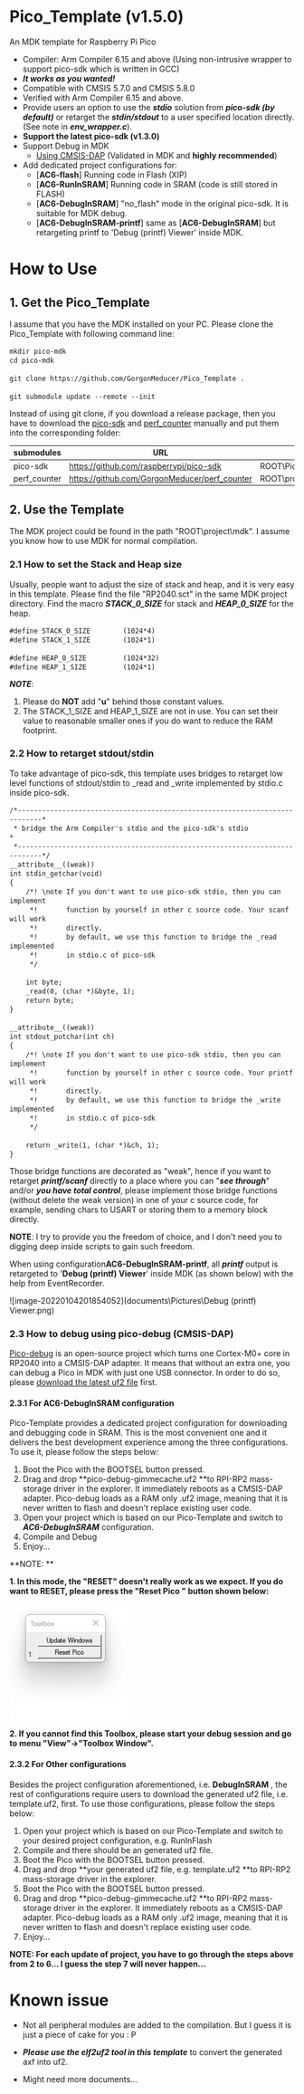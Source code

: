 # Pico_Template (v1.5.0)
An MDK template for Raspberry Pi Pico

- Compiler: Arm Compiler 6.15 and above (Using non-intrusive wrapper to support pico-sdk which is written in GCC)
- ***It works as you wanted!***
- Compatible with CMSIS 5.7.0 and CMSIS 5.8.0
- Verified with Arm Compiler 6.15 and above.
- Provide users an option to use the ***stdio*** solution from ***pico-sdk (by default)*** or retarget the ***stdin/stdout*** to a user specified location directly. (See note in ***env_wrapper.c***).
- **Support the latest pico-sdk (v1.3.0)**
- Support Debug in MDK
  - [Using CMSIS-DAP](https://github.com/majbthrd/pico-debug) (Validated in MDK and **highly recommended**)
- Add dedicated project configurations for:
  - [**AC6-flash**] Running code in Flash (XIP)
  - [**AC6-RunInSRAM**] Running code in SRAM (code is still stored in FLASH)
  - [**AC6-DebugInSRAM**] "no_flash" mode in the original pico-sdk. It is suitable for MDK debug.
  - [**AC6-DebugInSRAM-printf**] same as [**AC6-DebugInSRAM**] but retargeting printf to 'Debug (printf) Viewer' inside MDK.




# How to Use

## 1. Get the Pico_Template

I assume that you have the MDK installed on your PC. Please clone the Pico_Template with following command line:

```
mkdir pico-mdk
cd pico-mdk

git clone https://github.com/GorgonMeducer/Pico_Template .

git submodule update --remote --init
```

Instead of using git clone, if you download a release package, then you have to download the [pico-sdk](https://github.com/raspberrypi/pico-sdk) and [perf_counter](https://github.com/GorgonMeducer/perf_counter) manually and put them into the corresponding folder:

| submodules   | URL                                           | Directory                     |
| ------------ | --------------------------------------------- | ----------------------------- |
| pico-sdk     | https://github.com/raspberrypi/pico-sdk       | ROOT\Pico-sdk\                |
| perf_counter | https://github.com/GorgonMeducer/perf_counter | ROOT\project\mdk\perf_counter |





## 2. Use the Template

The MDK project could be found in the path "ROOT\project\mdk". I assume you know how to use MDK for normal compilation. 

### 2.1 How to set the Stack and Heap size

Usually, people want to adjust the size of stack and heap, and it is very easy in this template. Please find the file "RP2040.sct" in the same MDK project directory. Find the macro ***STACK_0_SIZE*** for stack and ***HEAP_0_SIZE*** for the heap.  



```
#define STACK_0_SIZE        (1024*4)
#define STACK_1_SIZE        (1024*1)

#define HEAP_0_SIZE         (1024*32)
#define HEAP_1_SIZE         (1024*1)
```

***NOTE***: 

1. Please do **NOT** add "**u**" behind those constant values. 
2. The STACK_1_SIZE and HEAP_1_SIZE are not in use. You can set their value to reasonable smaller ones if you do want to reduce the RAM footprint. 



### 2.2 How to retarget stdout/stdin

To take advantage of pico-sdk, this template uses bridges to retarget low level functions of stdout/stdin to _read and _write implemented by stdio.c inside pico-sdk.  

```
/*----------------------------------------------------------------------------*
 * bridge the Arm Compiler's stdio and the pico-sdk's stdio                   *
 *----------------------------------------------------------------------------*/
__attribute__((weak))
int stdin_getchar(void)
{
    /*! \note If you don't want to use pico-sdk stdio, then you can implement 
     *!       function by yourself in other c source code. Your scanf will work
     *!       directly.
     *!       by default, we use this function to bridge the _read implemented 
     *!       in stdio.c of pico-sdk
     */
    
    int byte;
    _read(0, (char *)&byte, 1);
    return byte;
}

__attribute__((weak))
int stdout_putchar(int ch)
{
    /*! \note If you don't want to use pico-sdk stdio, then you can implement 
     *!       function by yourself in other c source code. Your printf will work
     *!       directly.
     *!       by default, we use this function to bridge the _write implemented 
     *!       in stdio.c of pico-sdk
     */
    
    return _write(1, (char *)&ch, 1);
}

```

Those bridge functions are decorated as "weak", hence if you want to retarget ***printf/scanf*** directly to a place where you can "***see through***" and/or ***you have total control***, please implement those bridge functions (without delete the weak version) in one of your c source code, for example, sending chars to USART or storing them to a memory block directly. 

**NOTE**: I try to provide you the freedom of choice, and I don't need you to digging deep inside scripts to gain such freedom. 



When using configuration**AC6-DebugInSRAM-printf**, all ***printf*** output is retargeted to '**Debug (printf) Viewer**' inside MDK (as shown below) with the help from EventRecorder.

![image-20220104201854052](documents\Pictures\Debug (printf) Viewer.png) 



### 2.3 How to debug using pico-debug (CMSIS-DAP)

[Pico-debug](https://github.com/majbthrd/pico-debug) is an open-source project which turns one Cortex-M0+ core in RP2040 into a CMSIS-DAP adapter. It means that without an extra one, you can debug a Pico in MDK with just one USB connector. In order to do so, please [download the latest uf2 file](https://github.com/majbthrd/pico-debug/releases) first.



#### 2.3.1 For AC6-DebugInSRAM configuration

Pico-Template provides a dedicated project configuration for downloading and debugging code in SRAM. This is the most convenient one and it delivers the best development experience among the three configurations. To use it, please follow the steps below:

1. Boot the Pico with the BOOTSEL button pressed. 
2. Drag and drop **pico-debug-gimmecache.uf2 **to RPI-RP2 mass-storage driver in the explorer. It immediately reboots as a CMSIS-DAP adapter. Pico-debug loads as a RAM only .uf2 image, meaning that it is never written to flash and doesn't replace existing user code.
3. Open your project which is based on our Pico-Template and switch to ***AC6-DebugInSRAM*** configuration.
4. Compile and Debug
5. Enjoy...

**NOTE: **

**1. In this mode, the "RESET" doesn't really work as we expect. If you do want to RESET, please press the "Reset Pico " button shown below:**

![image-20210919180644156](documents/Pictures/Reset_Pico.png) 

**2. If you cannot find this Toolbox, please start your debug session and go to menu "View"->"Toolbox Window".**

#### 2.3.2 For Other configurations

Besides the project configuration aforementioned, i.e. **DebugInSRAM** , the rest of configurations require users to download the generated uf2 file, i.e. template.uf2, first. To use those configurations, please follow the steps below:

1. Open your project which is based on our Pico-Template and switch to your desired project configuration, e.g. RunInFlash
2. Compile and there should be an generated uf2 file. 
3. Boot the Pico with the BOOTSEL button pressed. 
4. Drag and drop **your generated uf2 file, e.g. template.uf2 **to RPI-RP2 mass-storage driver in the explorer.
5. Boot the Pico with the BOOTSEL button pressed. 
6. Drag and drop **pico-debug-gimmecache.uf2 **to RPI-RP2 mass-storage driver in the explorer. It immediately reboots as a CMSIS-DAP adapter. Pico-debug loads as a RAM only .uf2 image, meaning that it is never written to flash and doesn't replace existing user code.
7. Enjoy...

 **NOTE: For each update of project, you have to go through the steps above from 2 to 6... I guess the step 7 will never happen...**




# Known issue
- Not all peripheral modules are added to the compilation. But I guess it is just a piece of cake for you : P

- ***Please use the elf2uf2 tool in this template*** to convert the generated axf into uf2.

- Might need more documents...

